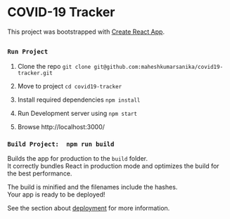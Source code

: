 # COVID-19 Tracker

This project was bootstrapped with [Create React App](https://github.com/facebook/create-react-app).

## 

### `Run Project`

1. Clone the repo `git clone git@github.com:maheshkumarsanika/covid19-tracker.git`

2. Move to project `cd covid19-tracker`

3. Install required dependencies `npm install`

4. Run Development server using `npm start`

5. Browse http://localhost:3000/


### `Build Project:  npm run build`

Builds the app for production to the `build` folder.\
It correctly bundles React in production mode and optimizes the build for the best performance.

The build is minified and the filenames include the hashes.\
Your app is ready to be deployed!

See the section about [deployment](https://facebook.github.io/create-react-app/docs/deployment) for more information.
